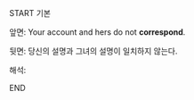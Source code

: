 START
기본

앞면:
Your account and hers do not **correspond**.


뒷면:
당신의 설명과 그녀의 설명이 일치하지 않는다.


해석:


<!--ID: 1734252693636-->
END